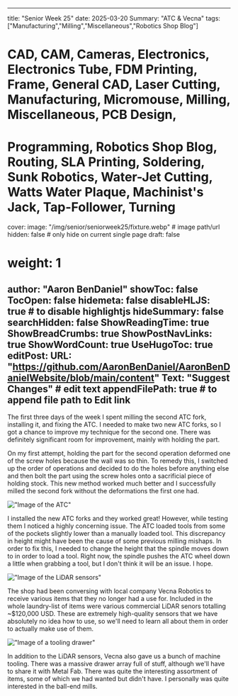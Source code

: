 
---
title: "Senior Week 25"
date: 2025-03-20
Summary: "ATC & Vecna"
tags: ["Manufacturing","Milling","Miscellaneous","Robotics Shop Blog"]
# CAD, CAM, Cameras, Electronics, Electronics Tube, FDM Printing, Frame, General CAD, Laser Cutting, Manufacturing, Micromouse, Milling, Miscellaneous, PCB Design,
# Programming, Robotics Shop Blog, Routing, SLA Printing, Soldering, Sunk Robotics, Water-Jet Cutting, Watts Water Plaque, Machinist's Jack, Tap-Follower, Turning
cover:
    image: "/img/senior/seniorweek25/fixture.webp" # image path/url
    hidden: false # only hide on current single page
draft: false

# weight: 1
author: "Aaron BenDaniel"
showToc: false
TocOpen: false
hidemeta: false
disableHLJS: true # to disable highlightjs
hideSummary: false
searchHidden: false
ShowReadingTime: true
ShowBreadCrumbs: true
ShowPostNavLinks: true
ShowWordCount: true
UseHugoToc: true
editPost:
    URL: "https://github.com/AaronBenDaniel/AaronBenDanielWebsite/blob/main/content"
    Text: "Suggest Changes" # edit text
    appendFilePath: true # to append file path to Edit link
---

The first three days of the week I spent milling the second ATC fork, installing it, and fixing the ATC. I needed to make two new ATC forks, so I got a chance to improve my technique for the second one. There was definitely significant room for improvement, mainly with holding the part.

On my first attempt, holding the part for the second operation deformed one of the screw holes because the wall was so thin. To remedy this, I switched up the order of operations and decided to do the holes before anything else and then bolt the part using the screw holes onto a sacrificial piece of holding stock. This new method worked much better and I successfully milled the second fork without the deformations the first one had.

!["Image of the ATC"](/img/senior/seniorweek25/atc.webp)


I installed the new ATC forks and they worked great! However, while testing them I noticed a highly concerning issue. The ATC loaded tools from some of the pockets slightly lower than a manually loaded tool. This discrepancy in height might have been the cause of some previous milling mishaps. In order to fix this, I needed to change the height that the spindle moves down to in order to load a tool. Right now, the spindle pushes the ATC wheel down a little when grabbing a tool, but I don't think it will be an issue. I hope.

!["Image of the LiDAR sensors"](/img/senior/seniorweek25/lidar.webp)

The shop had been conversing with local company Vecna Robotics to receive various items that they no longer had a use for. Included in the whole laundry-list of items were various commercial LiDAR senors totalling ~$120,000 USD. These are extremely high-quality sensors that we have absolutely no idea how to use, so we'll need to learn all about them in order to actually make use of them.

!["Image of a tooling drawer"](/img/senior/seniorweek25/tooling.webp)

In addition to the LiDAR sensors, Vecna also gave us a bunch of machine tooling. There was a massive drawer array full of stuff, although we'll have to share it with Metal Fab. There was quite the interesting assortment of items, some of which we had wanted but didn't have. I personally was quite interested in the ball-end mills.